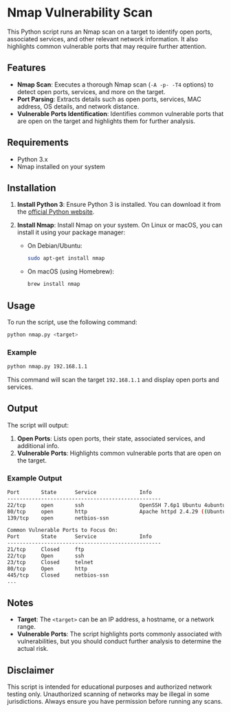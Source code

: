 # Nmap Vulnerability Scan

This Python script runs an Nmap scan on a target to identify open ports, associated services, and other relevant network information. It also highlights common vulnerable ports that may require further attention.

## Features

- **Nmap Scan**: Executes a thorough Nmap scan (`-A -p- -T4` options) to detect open ports, services, and more on the target.
- **Port Parsing**: Extracts details such as open ports, services, MAC address, OS details, and network distance.
- **Vulnerable Ports Identification**: Identifies common vulnerable ports that are open on the target and highlights them for further analysis.

## Requirements

- Python 3.x
- Nmap installed on your system

## Installation

1. **Install Python 3**: Ensure Python 3 is installed. You can download it from the [official Python website](https://www.python.org/downloads/).
   
2. **Install Nmap**: Install Nmap on your system. On Linux or macOS, you can install it using your package manager:
   - On Debian/Ubuntu:
     ```bash
     sudo apt-get install nmap
     ```
   - On macOS (using Homebrew):
     ```bash
     brew install nmap
     ```

## Usage

To run the script, use the following command:

```bash
python nmap.py <target>
```

### Example

```bash
python nmap.py 192.168.1.1
```

This command will scan the target `192.168.1.1` and display open ports and services.

## Output

The script will output:

1. **Open Ports**: Lists open ports, their state, associated services, and additional info.
2. **Vulnerable Ports**: Highlights common vulnerable ports that are open on the target.

### Example Output

```bash
Port       State      Service              Info
--------------------------------------------------
22/tcp     open       ssh                  OpenSSH 7.6p1 Ubuntu 4ubuntu0.3
80/tcp     open       http                 Apache httpd 2.4.29 ((Ubuntu))
139/tcp    open       netbios-ssn          

Common Vulnerable Ports to Focus On:
Port       State      Service              Info
--------------------------------------------------
21/tcp     Closed     ftp                  
22/tcp     Open       ssh                  
23/tcp     Closed     telnet               
80/tcp     Open       http                 
445/tcp    Closed     netbios-ssn          
...
```

## Notes

- **Target**: The `<target>` can be an IP address, a hostname, or a network range.
- **Vulnerable Ports**: The script highlights ports commonly associated with vulnerabilities, but you should conduct further analysis to determine the actual risk.
  
## Disclaimer

This script is intended for educational purposes and authorized network testing only. Unauthorized scanning of networks may be illegal in some jurisdictions. Always ensure you have permission before running any scans.
